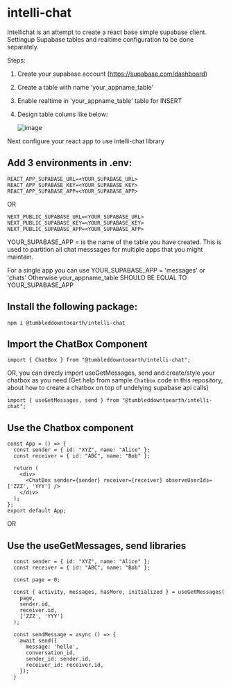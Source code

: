 # intelli-chat

Intellichat is an attempt to create a react base simple supabase client. Settingup Supabase tables and realtime configuration to be done separately.

Steps:

1. Create your supabase account (https://supabase.com/dashboard)
2. Create a table with name 'your_appname_table'
3. Enable realtime in 'your_appname_table' table for INSERT
4. Design table colums like below:

   ![image](https://github.com/user-attachments/assets/084428d9-aa36-4d42-af5a-a7896884deda)

Next configure your react app to use intelli-chat library

## Add 3 environments in .env:

```
REACT_APP_SUPABASE_URL=<YOUR_SUPABASE_URL>
REACT_APP_SUPABASE_KEY=<YOUR_SUPABASE_KEY>
REACT_APP_SUPABASE_APP=<YOUR_SUPABASE_APP>
```

OR

```
NEXT_PUBLIC_SUPABASE_URL=<YOUR_SUPABASE_URL>
NEXT_PUBLIC_SUPABASE_KEY=<YOUR_SUPABASE_KEY>
NEXT_PUBLIC_SUPABASE_APP=<YOUR_SUPABASE_APP>
```

YOUR_SUPABASE_APP = is the name of the table you have created. This is used to partition all chat messsages for multiple apps that you might maintain.

For a single app you can use YOUR_SUPABASE_APP = 'messages' or 'chats'
Otherwise your_appname_table SHOULD BE EQUAL TO YOUR_SUPABASE_APP

## Install the following package:

```
npm i @tumbleddowntoearth/intelli-chat
```

## Import the ChatBox Component

```
import { ChatBox } from "@tumbleddowntoearth/intelli-chat";
```

OR, you can direcly import useGetMessages, send and create/style your chatbox as you need (Get help from sample `Chatbox` code in this repository, about how to create a chatbox on top of undelying supabase api calls)

```
import { useGetMessages, send } from "@tumbleddowntoearth/intelli-chat";
```

## Use the Chatbox component

```
const App = () => {
  const sender = { id: "XYZ", name: "Alice" };
  const receiver = { id: "ABC", name: "Bob" };

  return (
    <div>
      <ChatBox sender={sender} receiver={receiver} observeUserIds=['ZZZ', 'YYY'] />
    </div>
  );
};
export default App;
```

OR

## Use the useGetMessages, send libraries

```
  const sender = { id: "XYZ", name: "Alice" };
  const receiver = { id: "ABC", name: "Bob" };

  const page = 0;

  const { activity, messages, hasMore, initialized } = useGetMessages(
    page,
    sender.id,
    receiver.id,
    ['ZZZ', 'YYY']
  );

  const sendMessage = async () => {
    await send({
      message: 'hello',
      conversation_id,
      sender_id: sender.id,
      receiver_id: receiver.id,
    });
  }
```

